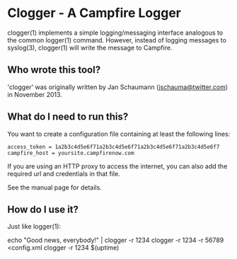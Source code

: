 Clogger - A Campfire Logger
===========================
clogger(1) implements a simple logging/messaging interface analogous to the
common logger(1) command.  However, instead of logging messages to
syslog(3), clogger(1) will write the message to Campfire.

Who wrote this tool?
--------------------
'clogger' was originally written by Jan Schaumann (jschauma@twitter.com) in
November 2013.

What do I need to run this?
---------------------------
You want to create a configuration file containing at least the following
lines:

```
access_token = 1a2b3c4d5e6f71a2b3c4d5e6f71a2b3c4d5e6f71a2b3c4d5e6f7
campfire_host = yoursite.campfirenow.com
```

If you are using an HTTP proxy to access the internet, you can also add
the required url and credentials in that file.

See the manual page for details.

How do I use it?
----------------
Just like logger(1):

echo "Good news, everybody!" | clogger -r 1234
clogger -r 1234 -r 56789 <config.xml
clogger -r 1234 $(uptime)
